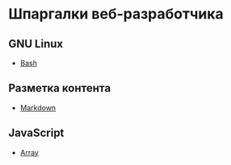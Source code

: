 # Шпаргалки веб-разработчика

## GNU Linux

* [Bash](Bash.md)

## Разметка контента

* [Markdown](Markdown.md)

## JavaScript

* [Array](JavaScript/Array.md)